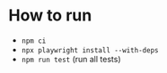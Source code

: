 # How to run
- ```npm ci```
- ```npx playwright install --with-deps```
- ```npm run test``` (run all tests)
